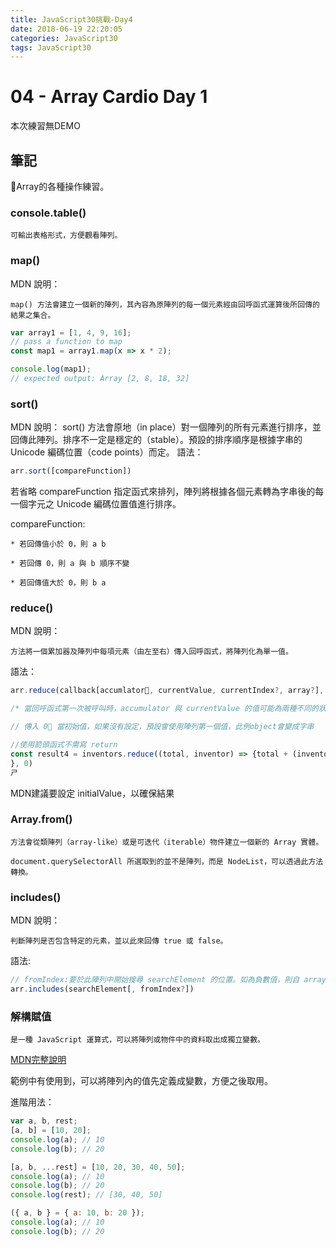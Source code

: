```yaml
---
title: JavaScript30挑戰-Day4
date: 2018-06-19 22:20:05
categories: JavaScript30
tags: JavaScript30
---
```

# 04 - Array Cardio Day 1
本次練習無DEMO
## 筆記
Array的各種操作練習。
<!-- more -->

### console.table()
    可輸出表格形式，方便觀看陣列。

### map()
MDN 說明：

    map() 方法會建立一個新的陣列，其內容為原陣列的每一個元素經由回呼函式運算後所回傳的結果之集合。
```javascript
var array1 = [1, 4, 9, 16];
// pass a function to map
const map1 = array1.map(x => x * 2);

console.log(map1);
// expected output: Array [2, 8, 18, 32]
```

### sort() 

MDN 說明：
    sort() 方法會原地（in place）對一個陣列的所有元素進行排序，並回傳此陣列。排序不一定是穩定的（stable）。預設的排序順序是根據字串的 Unicode 編碼位置（code points）而定。
語法：
```javascript
arr.sort([compareFunction])
```
若省略 compareFunction 指定函式來排列，陣列將根據各個元素轉為字串後的每一個字元之 Unicode 編碼位置值進行排序。

compareFunction:

    * 若回傳值小於 0，則 a b

    * 若回傳 0，則 a 與 b 順序不變

    * 若回傳值大於 0，則 b a


### reduce()
MDN 說明：

    方法將一個累加器及陣列中每項元素（由左至右）傳入回呼函式，將陣列化為單一值。

語法：
```javascript
arr.reduce(callback[accumlator, currentValue, currentIndex?, array?], initialValue?)

/* 當回呼函式第一次被呼叫時，accumulator 與 currentValue 的值可能為兩種不同的狀況：若在呼叫 reduce() 時有提供 initialValue，則 accumulator 將會等於 initialValue，且 currentValue 會等於陣列中的第一個元素值；若沒有提供 initialValue，則 accumulator 會等於陣列的第一個元素值，且 currentValue 將會等於陣列的第二個元素值。 */

// 傳入 0 當初始值，如果沒有設定，預設會使用陣列第一個值，此例object會變成字串

//使用箭頭函式不需寫 return
const result4 = inventors.reduce((total, inventor) => {total + (inventor.passed - inventor.year);
}, 0)
ㄕ
```
MDN建議要設定 initialValue，以確保結果

### Array.from() 

    方法會從類陣列（array-like）或是可迭代（iterable）物件建立一個新的 Array 實體。

    document.querySelectorAll 所選取到的並不是陣列，而是 NodeList，可以透過此方法轉換。

### includes()
MDN 說明：

    判斷陣列是否包含特定的元素，並以此來回傳 true 或 false。
語法:
```javascript
// fromIndex:要於此陣列中開始搜尋 searchElement 的位置。如為負數值，則自 array.length - fromIndex 開始向後搜尋。預設值為 0。
arr.includes(searchElement[, fromIndex?])
```
### 解構賦值
    是一種 JavaScript 運算式，可以將陣列或物件中的資料取出成獨立變數。

[MDN完整說明](https://developer.mozilla.org/zh-TW/docs/Web/JavaScript/Reference/Operators/Destructuring_assignment)

範例中有使用到，可以將陣列內的值先定義成變數，方便之後取用。

進階用法：

```javascript
var a, b, rest;
[a, b] = [10, 20];
console.log(a); // 10
console.log(b); // 20

[a, b, ...rest] = [10, 20, 30, 40, 50];
console.log(a); // 10
console.log(b); // 20
console.log(rest); // [30, 40, 50]

({ a, b } = { a: 10, b: 20 });
console.log(a); // 10
console.log(b); // 20
```
